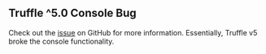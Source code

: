 ## Truffle ^5.0 Console Bug

Check out the [issue](https://github.com/trufflesuite/truffle) on GitHub for more information. Essentially, Truffle v5 broke the console functionality.